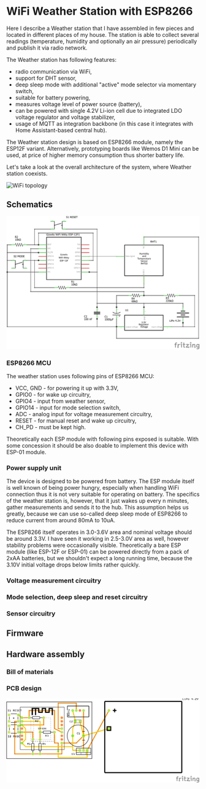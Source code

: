 # WiFi Weather Station with ESP8266
Here I describe a Weather station that I have assembled in few pieces and located in different places of my house. The station is able to collect several readings (temperature, humidity and optionally an air pressure) periodically and publish it via radio network.

The Weather station has following features:
* radio communication via WiFi,
* support for DHT sensor,
* deep sleep mode with additional "active" mode selector via momentary switch,
* suitable for battery powering,
* measures voltage level of power source (battery),
* can be powered with single 4.2V Li-ion cell due to integrated LDO voltage regulator and voltage stabilizer,
* usage of MQTT as integration backbone (in this case it integrates with Home Assistant-based central hub).

The Weather station design is based on ESP8266 module, namely the ESP12F variant. Alternatively, prototyping boards like Wemos D1 Mini can be used, at price of higher memory consumption thus shorter battery life.

Let's take a look at the overall architecture of the system, where Weather station coexists.

![WiFi topology](https://www.plantuml.com/plantuml/proxy?cache=no&src=https://raw.github.com/maciejmalecki/blog/master/sh/diagrams/wifi-topology.puml)

## Schematics

![Schematics](img/weather_schem.png)

### ESP8266 MCU
The weather station uses following pins of ESP8266 MCU:
* VCC, GND - for powering it up with 3.3V,
* GPIO0 - for wake up circuitry,
* GPIO4 - input from weather sensor,
* GPIO14 - input for mode selection switch,
* ADC - analog input for voltage measurement circuitry,
* RESET - for manual reset and wake up circuitry,
* CH_PD - must be kept high.

Theoretically each ESP module with following pins exposed is suitable. With some concession it should be also doable to implement this device with ESP-01 module.

### Power supply unit
The device is designed to be powered from battery. The ESP module itself is well known of being power hungry, especially when handling WiFi connection thus it is not very suitable for operating on battery. The specifics of the weather station is, however, that it just wakes up every n minutes, gather measurements and sends it to the hub. This assumption helps us greatly, because we can use so-called deep sleep mode of ESP8266 to reduce current from around 80mA to 10uA.

The ESP8266 itself operates in 3.0-3.6V area and nominal voltage should be around 3.3V. I have seen it working in 2.5-3.0V area as well, however stability problems were occasionally visible. Theoretically a bare ESP module (like ESP-12F or ESP-01) can be powered directly from a pack of 2xAA batteries, but we shouldn't expect a long running time, because the 3.10V initial voltage drops below limits rather quickly.

### Voltage measurement circuitry

### Mode selection, deep sleep and reset circuitry

### Sensor circuitry

## Firmware

## Hardware assembly

### Bill of materials

### PCB design
![PCB](img/weather_pcb.png)
